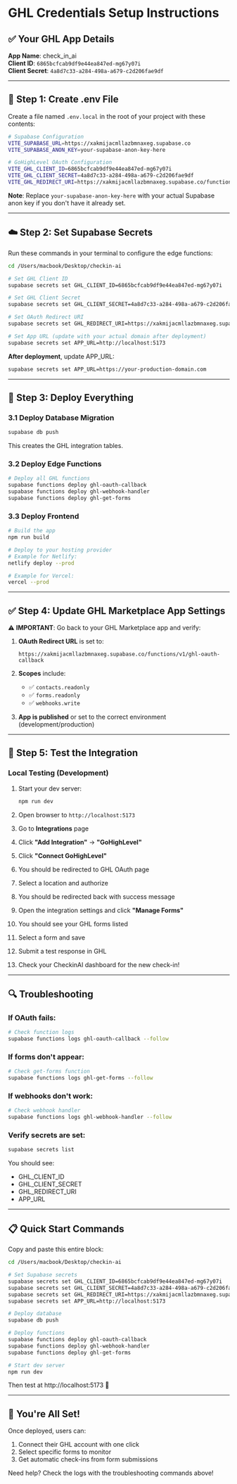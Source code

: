 # GHL Credentials Setup Instructions

## ✅ Your GHL App Details

**App Name**: check_in_ai  
**Client ID**: `6865bcfcab9df9e44ea847ed-mg67y07i`  
**Client Secret**: `4a8d7c33-a284-498a-a679-c2d206fae9df`

---

## 🔧 Step 1: Create .env File

Create a file named `.env.local` in the root of your project with these contents:

```bash
# Supabase Configuration
VITE_SUPABASE_URL=https://xakmijacmllazbmnaxeg.supabase.co
VITE_SUPABASE_ANON_KEY=your-supabase-anon-key-here

# GoHighLevel OAuth Configuration
VITE_GHL_CLIENT_ID=6865bcfcab9df9e44ea847ed-mg67y07i
VITE_GHL_CLIENT_SECRET=4a8d7c33-a284-498a-a679-c2d206fae9df
VITE_GHL_REDIRECT_URI=https://xakmijacmllazbmnaxeg.supabase.co/functions/v1/ghl-oauth-callback
```

**Note**: Replace `your-supabase-anon-key-here` with your actual Supabase anon key if you don't have it already set.

---

## ☁️ Step 2: Set Supabase Secrets

Run these commands in your terminal to configure the edge functions:

```bash
cd /Users/macbook/Desktop/checkin-ai

# Set GHL Client ID
supabase secrets set GHL_CLIENT_ID=6865bcfcab9df9e44ea847ed-mg67y07i

# Set GHL Client Secret
supabase secrets set GHL_CLIENT_SECRET=4a8d7c33-a284-498a-a679-c2d206fae9df

# Set OAuth Redirect URI
supabase secrets set GHL_REDIRECT_URI=https://xakmijacmllazbmnaxeg.supabase.co/functions/v1/ghl-oauth-callback

# Set App URL (update with your actual domain after deployment)
supabase secrets set APP_URL=http://localhost:5173
```

**After deployment**, update APP_URL:
```bash
supabase secrets set APP_URL=https://your-production-domain.com
```

---

## 🚀 Step 3: Deploy Everything

### 3.1 Deploy Database Migration

```bash
supabase db push
```

This creates the GHL integration tables.

### 3.2 Deploy Edge Functions

```bash
# Deploy all GHL functions
supabase functions deploy ghl-oauth-callback
supabase functions deploy ghl-webhook-handler
supabase functions deploy ghl-get-forms
```

### 3.3 Deploy Frontend

```bash
# Build the app
npm run build

# Deploy to your hosting provider
# Example for Netlify:
netlify deploy --prod

# Example for Vercel:
vercel --prod
```

---

## ✅ Step 4: Update GHL Marketplace App Settings

⚠️ **IMPORTANT**: Go back to your GHL Marketplace app and verify:

1. **OAuth Redirect URL** is set to:
   ```
   https://xakmijacmllazbmnaxeg.supabase.co/functions/v1/ghl-oauth-callback
   ```

2. **Scopes** include:
   - ✅ `contacts.readonly`
   - ✅ `forms.readonly`
   - ✅ `webhooks.write`

3. **App is published** or set to the correct environment (development/production)

---

## 🧪 Step 5: Test the Integration

### Local Testing (Development)

1. Start your dev server:
   ```bash
   npm run dev
   ```

2. Open browser to `http://localhost:5173`

3. Go to **Integrations** page

4. Click **"Add Integration"** → **"GoHighLevel"**

5. Click **"Connect GoHighLevel"**

6. You should be redirected to GHL OAuth page

7. Select a location and authorize

8. You should be redirected back with success message

9. Open the integration settings and click **"Manage Forms"**

10. You should see your GHL forms listed

11. Select a form and save

12. Submit a test response in GHL

13. Check your CheckinAI dashboard for the new check-in!

---

## 🔍 Troubleshooting

### If OAuth fails:

```bash
# Check function logs
supabase functions logs ghl-oauth-callback --follow
```

### If forms don't appear:

```bash
# Check get-forms function
supabase functions logs ghl-get-forms --follow
```

### If webhooks don't work:

```bash
# Check webhook handler
supabase functions logs ghl-webhook-handler --follow
```

### Verify secrets are set:

```bash
supabase secrets list
```

You should see:
- GHL_CLIENT_ID
- GHL_CLIENT_SECRET
- GHL_REDIRECT_URI
- APP_URL

---

## 📋 Quick Start Commands

Copy and paste this entire block:

```bash
cd /Users/macbook/Desktop/checkin-ai

# Set Supabase secrets
supabase secrets set GHL_CLIENT_ID=6865bcfcab9df9e44ea847ed-mg67y07i
supabase secrets set GHL_CLIENT_SECRET=4a8d7c33-a284-498a-a679-c2d206fae9df
supabase secrets set GHL_REDIRECT_URI=https://xakmijacmllazbmnaxeg.supabase.co/functions/v1/ghl-oauth-callback
supabase secrets set APP_URL=http://localhost:5173

# Deploy database
supabase db push

# Deploy functions
supabase functions deploy ghl-oauth-callback
supabase functions deploy ghl-webhook-handler
supabase functions deploy ghl-get-forms

# Start dev server
npm run dev
```

Then test at http://localhost:5173 🚀

---

## 🎉 You're All Set!

Once deployed, users can:
1. Connect their GHL account with one click
2. Select specific forms to monitor
3. Get automatic check-ins from form submissions

Need help? Check the logs with the troubleshooting commands above!

